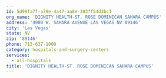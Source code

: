 ```yaml
---
id: 5d99fa7f-a78e-4a47-aa8e-303ff54d3bc1
org_name: 'DIGNITY HEALTH-ST. ROSE DOMINICAN SAHARA CAMPUS'
address: '4980 W. SAHARA AVENUE LAS VEGAS NV 89146'
city: 'Las Vegas'
state: NV
zip: '89146'
phone: 713-637-1009
category: hospitals-and-surgery-centers
services:
  - all-hospitals
title: 'DIGNITY HEALTH-ST. ROSE DOMINICAN SAHARA CAMPUS'
---
```

